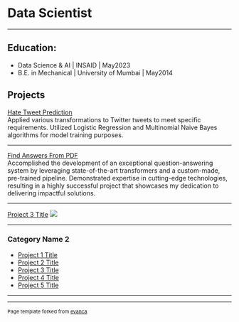 # Data Scientist

---

## Education:
- Data Science & AI | INSAID | May2023 
- B.E. in Mechanical | University of Mumbai | May2014 

## Projects
[Hate Tweet Prediction](../../Hate-Tweet-Prediction/readme.md)<br>
Applied various transformations to Twitter tweets to meet specific requirements. Utilized Logistic Regression and Multinomial Naive Bayes algorithms for model training purposes.


---
[Find Answers From PDF](/pdfread)<br>
Accomplished the development of an exceptional question-answering system by leveraging state-of-the-art transformers and a custom-made, pre-trained pipeline. Demonstrated expertise in cutting-edge technologies, resulting in a highly successful project that showcases my dedication to delivering impactful solutions.


---
[Project 3 Title](http://example.com/)
<img src="images/dummy_thumbnail.jpg?raw=true"/>

---

### Category Name 2

- [Project 1 Title](http://example.com/)
- [Project 2 Title](http://example.com/)
- [Project 3 Title](http://example.com/)
- [Project 4 Title](http://example.com/)
- [Project 5 Title](http://example.com/)

---




---
<p style="font-size:11px">Page template forked from <a href="https://github.com/evanca/quick-portfolio">evanca</a></p>
<!-- Remove above link if you don't want to attibute -->
